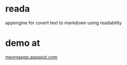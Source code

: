 # reada
 appengine for covert text to markdown using readability
# demo at 
[ meomappp.appspot.com](http://meomappp.appspot.com/)
